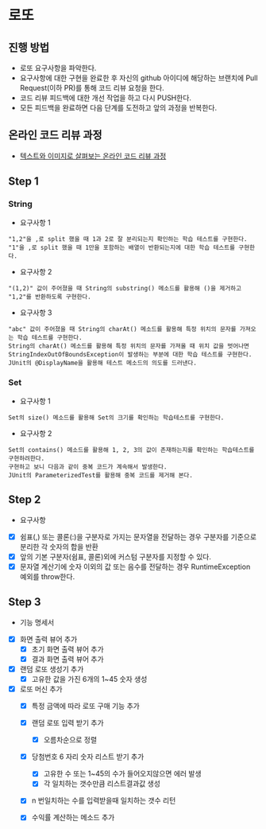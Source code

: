 # 로또
## 진행 방법
* 로또 요구사항을 파악한다.
* 요구사항에 대한 구현을 완료한 후 자신의 github 아이디에 해당하는 브랜치에 Pull Request(이하 PR)를 통해 코드 리뷰 요청을 한다.
* 코드 리뷰 피드백에 대한 개선 작업을 하고 다시 PUSH한다.
* 모든 피드백을 완료하면 다음 단계를 도전하고 앞의 과정을 반복한다.

## 온라인 코드 리뷰 과정
* [텍스트와 이미지로 살펴보는 온라인 코드 리뷰 과정](https://github.com/next-step/nextstep-docs/tree/master/codereview)

## Step 1

### String

* 요구사항 1
```
"1,2"을 ,로 split 했을 때 1과 2로 잘 분리되는지 확인하는 학습 테스트를 구현한다.
"1"을 ,로 split 했을 때 1만을 포함하는 배열이 반환되는지에 대한 학습 테스트를 구현한다.
```
  
* 요구사항 2
```
"(1,2)" 값이 주어졌을 때 String의 substring() 메소드를 활용해 ()을 제거하고 "1,2"를 반환하도록 구현한다.
```
  
* 요구사항 3
```
"abc" 값이 주어졌을 때 String의 charAt() 메소드를 활용해 특정 위치의 문자를 가져오는 학습 테스트를 구현한다.
String의 charAt() 메소드를 활용해 특정 위치의 문자를 가져올 때 위치 값을 벗어나면 StringIndexOutOfBoundsException이 발생하는 부분에 대한 학습 테스트를 구현한다.
JUnit의 @DisplayName을 활용해 테스트 메소드의 의도를 드러낸다.
```
  
### Set

* 요구사항 1
```
Set의 size() 메소드를 활용해 Set의 크기를 확인하는 학습테스트를 구현한다.
```
  
* 요구사항 2
```
Set의 contains() 메소드를 활용해 1, 2, 3의 값이 존재하는지를 확인하는 학습테스트를 구현하려한다.
구현하고 보니 다음과 같이 중복 코드가 계속해서 발생한다.
JUnit의 ParameterizedTest를 활용해 중복 코드를 제거해 본다.
```


## Step 2 

*  요구사항

*[x] 쉼표(,) 또는 콜론(:)을 구분자로 가지는 문자열을 전달하는 경우 구분자를 기준으로 분리한 각 숫자의 합을 반환
*[x] 앞의 기본 구분자(쉼표, 콜론)외에 커스텀 구분자를 지정할 수 있다.
*[x] 문자열 계산기에 숫자 이외의 값 또는 음수를 전달하는 경우 RuntimeException 예외를 throw한다.

## Step 3

* 기능 명세서

- [x] 화면 출력 뷰어 추가 
  - [x] 초기 화면 출력 뷰어 추가
  - [x] 결과 화면 출력 뷰어 추가
- [x] 랜덤 로또 생성기 추가
  - [x] 고유한 값을 가진 6개의 1~45 숫자 생성
- [x] 로또 머신 추가 
  - [x] 특정 금액에 따라 로또 구매 기능 추가 
  - [x] 랜덤 로또 입력 받기 추가
    - [x] 오름차순으로 정렬
  - [x] 당첨번호 6 자리 숫자 리스트 받기 추가  
    - [x] 고유한 수 또는 1~45의 수가 들어오지않으면 에러 발생
    - [x] 각 일치하는 갯수만큼 리스트결과값 생성
  - [x] n 번일치하는 수를 입력받을때 일치하는 갯수 리턴
  - [x] 수익률 계산하는 메소드 추가 
    
    
